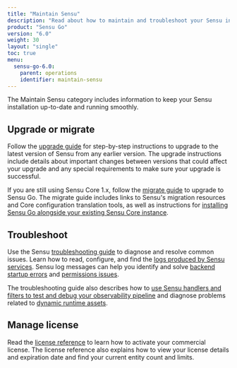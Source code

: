 ```yaml
---
title: "Maintain Sensu"
description: "Read about how to maintain and troubleshoot your Sensu installation, including upgrading to the latest Sensu version."
product: "Sensu Go"
version: "6.0"
weight: 30
layout: "single"
toc: true
menu:
  sensu-go-6.0:
    parent: operations
    identifier: maintain-sensu
---
```


The Maintain Sensu category includes information to keep your Sensu installation up-to-date and running smoothly.

## Upgrade or migrate

Follow the [upgrade guide][1] for step-by-step instructions to upgrade to the latest version of Sensu from any earlier version.
The upgrade instructions include details about important changes between versions that could affect your upgrade and any special requirements to make sure your upgrade is successful.

If you are still using Sensu Core 1.x, follow the [migrate guide][2] to upgrade to Sensu Go.
The migrate guide includes links to Sensu's migration resources and Core configuration translation tools, as well as instructions for [installing Sensu Go alongside your existing Sensu Core instance][3].

## Troubleshoot

Use the Sensu [troubleshooting guide][4] to diagnose and resolve common issues.
Learn how to read, configure, and find the [logs produced by Sensu services][6].
Sensu log messages can help you identify and solve [backend startup errors][7] and [permissions issues][8].

The troubleshooting guide also describes how to [use Sensu handlers and filters to test and debug your observability pipeline][9] and diagnose problems related to [dynamic runtime assets][10].

## Manage license

Read the [license reference][5] to learn how to activate your commercial license.
The license reference also explains how to view your license details and expiration date and find your current entity count and limits.


[1]: upgrade/
[2]: migrate/
[3]: migrate/#step-by-step-migration-instructions
[4]: troubleshoot/
[5]: license/
[6]: troubleshoot/#service-logging
[7]: troubleshoot/#sensu-backend-startup-errors
[8]: troubleshoot/#permission-issues
[9]: troubleshoot/#handlers-and-event-filters
[10]: troubleshoot/#dynamic-runtime-assets
